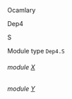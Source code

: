Ocamlary

Dep4

S

Module type `Dep4.S`

<a id="module-X"></a>

###### module [X](Ocamlary.Dep4.module-type-S.X.md)

<a id="module-Y"></a>

###### module [Y](Ocamlary.Dep4.module-type-S.Y.md)